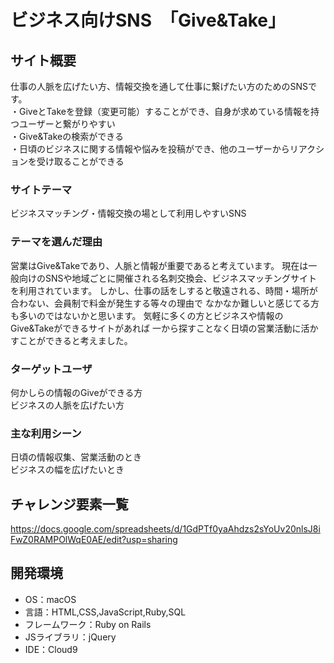 # ビジネス向けSNS　「Give&Take」

## サイト概要
仕事の人脈を広げたい方、情報交換を通して仕事に繋げたい方のためのSNSです。  
・GiveとTakeを登録（変更可能）することができ、自身が求めている情報を持つユーザーと繋がりやすい  
・Give&Takeの検索ができる  
・日頃のビジネスに関する情報や悩みを投稿ができ、他のユーザーからリアクションを受け取ることができる


### サイトテーマ
ビジネスマッチング・情報交換の場として利用しやすいSNS


### テーマを選んだ理由
営業はGive&Takeであり、人脈と情報が重要であると考えています。
現在は一般向けのSNSや地域ごとに開催される名刺交換会、ビジネスマッチングサイトを利用されています。
しかし、仕事の話をしすると敬遠される、時間・場所が合わない、会員制で料金が発生する等々の理由で
なかなか難しいと感じてる方も多いのではないかと思います。
気軽に多くの方とビジネスや情報のGive&Takeができるサイトがあれば
一から探すことなく日頃の営業活動に活かすことができると考えました。


### ターゲットユーザ
何かしらの情報のGiveができる方  
ビジネスの人脈を広げたい方


### 主な利用シーン
日頃の情報収集、営業活動のとき  
ビジネスの幅を広げたいとき


## チャレンジ要素一覧
https://docs.google.com/spreadsheets/d/1GdPTf0yaAhdzs2sYoUv20nlsJ8iFwZ0RAMPOlWqE0AE/edit?usp=sharing


## 開発環境
- OS：macOS
- 言語：HTML,CSS,JavaScript,Ruby,SQL
- フレームワーク：Ruby on Rails
- JSライブラリ：jQuery
- IDE：Cloud9